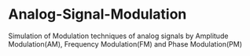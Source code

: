 # Analog-Signal-Modulation
Simulation of Modulation techniques of analog signals by Amplitude Modulation(AM), Frequency Modulation(FM) and Phase Modulation(PM)
